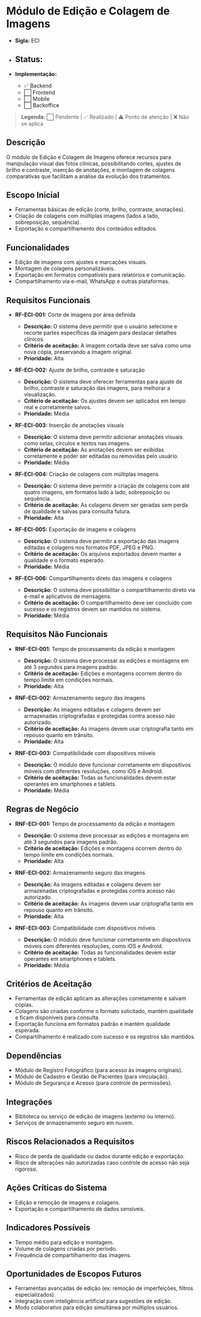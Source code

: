 # Módulo de Edição e Colagem de Imagens
- **Sigla:** ECI
- **Status:**
  -

- **Implementação:**
  - ✅ Backend
  - ⬜ Frontend
  - ⬜ Mobile
  - ⬜ Backoffice

> **Legenda:** ⬜ Pendente | ✅ Realizado | ⚠️ Ponto de atenção | ❌ Não se aplica

## Descrição  
O módulo de Edição e Colagem de Imagens oferece recursos para manipulação visual das fotos clínicas, possibilitando cortes, ajustes de brilho e contraste, inserção de anotações, e montagem de colagens comparativas que facilitam a análise da evolução dos tratamentos.

## Escopo Inicial  
- Ferramentas básicas de edição (corte, brilho, contraste, anotações).  
- Criação de colagens com múltiplas imagens (lados a lado, sobreposição, sequência).  
- Exportação e compartilhamento dos conteúdos editados.

## Funcionalidades  
- Edição de imagens com ajustes e marcações visuais.  
- Montagem de colagens personalizáveis.  
- Exportação em formatos compatíveis para relatórios e comunicação.  
- Compartilhamento via e-mail, WhatsApp e outras plataformas.  

## Requisitos Funcionais

- **RF-ECI-001:** Corte de imagens por área definida  
  - **Descrição:** O sistema deve permitir que o usuário selecione e recorte partes específicas da imagem para destacar detalhes clínicos.  
  - **Critério de aceitação:** A imagem cortada deve ser salva como uma nova cópia, preservando a imagem original.  
  - **Prioridade:** Alta

- **RF-ECI-002:** Ajuste de brilho, contraste e saturação  
  - **Descrição:** O sistema deve oferecer ferramentas para ajuste de brilho, contraste e saturação das imagens, para melhorar a visualização.  
  - **Critério de aceitação:** Os ajustes devem ser aplicados em tempo real e corretamente salvos.  
  - **Prioridade:** Média

- **RF-ECI-003:** Inserção de anotações visuais  
  - **Descrição:** O sistema deve permitir adicionar anotações visuais como setas, círculos e textos nas imagens.  
  - **Critério de aceitação:** As anotações devem ser exibidas corretamente e poder ser editadas ou removidas pelo usuário.  
  - **Prioridade:** Média

- **RF-ECI-004:** Criação de colagens com múltiplas imagens  
  - **Descrição:** O sistema deve permitir a criação de colagens com até quatro imagens, em formatos lado a lado, sobreposição ou sequência.  
  - **Critério de aceitação:** As colagens devem ser geradas sem perda de qualidade e salvas para consulta futura.  
  - **Prioridade:** Alta

- **RF-ECI-005:** Exportação de imagens e colagens  
  - **Descrição:** O sistema deve permitir a exportação das imagens editadas e colagens nos formatos PDF, JPEG e PNG.  
  - **Critério de aceitação:** Os arquivos exportados devem manter a qualidade e o formato esperado.  
  - **Prioridade:** Média

- **RF-ECI-006:** Compartilhamento direto das imagens e colagens  
  - **Descrição:** O sistema deve possibilitar o compartilhamento direto via e-mail e aplicativos de mensagens.  
  - **Critério de aceitação:** O compartilhamento deve ser concluído com sucesso e os registros devem ser mantidos no sistema.  
  - **Prioridade:** Média

## Requisitos Não Funcionais

- **RNF-ECI-001:** Tempo de processamento da edição e montagem  
  - **Descrição:** O sistema deve processar as edições e montagens em até 3 segundos para imagens padrão.  
  - **Critério de aceitação:** Edições e montagens ocorrem dentro do tempo limite em condições normais.  
  - **Prioridade:** Alta

- **RNF-ECI-002:** Armazenamento seguro das imagens  
  - **Descrição:** As imagens editadas e colagens devem ser armazenadas criptografadas e protegidas contra acesso não autorizado.  
  - **Critério de aceitação:** As imagens devem usar criptografia tanto em repouso quanto em trânsito.  
  - **Prioridade:** Alta

- **RNF-ECI-003:** Compatibilidade com dispositivos móveis  
  - **Descrição:** O módulo deve funcionar corretamente em dispositivos móveis com diferentes resoluções, como iOS e Android.  
  - **Critério de aceitação:** Todas as funcionalidades devem estar operantes em smartphones e tablets.  
  - **Prioridade:** Média

## Regras de Negócio

- **RNF-ECI-001:** Tempo de processamento da edição e montagem  
  - **Descrição:** O sistema deve processar as edições e montagens em até 3 segundos para imagens padrão.  
  - **Critério de aceitação:** Edições e montagens ocorrem dentro do tempo limite em condições normais.  
  - **Prioridade:** Alta

- **RNF-ECI-002:** Armazenamento seguro das imagens  
  - **Descrição:** As imagens editadas e colagens devem ser armazenadas criptografadas e protegidas contra acesso não autorizado.  
  - **Critério de aceitação:** As imagens devem usar criptografia tanto em repouso quanto em trânsito.  
  - **Prioridade:** Alta

- **RNF-ECI-003:** Compatibilidade com dispositivos móveis  
  - **Descrição:** O módulo deve funcionar corretamente em dispositivos móveis com diferentes resoluções, como iOS e Android.  
  - **Critério de aceitação:** Todas as funcionalidades devem estar operantes em smartphones e tablets.  
  - **Prioridade:** Média

## Critérios de Aceitação

- Ferramentas de edição aplicam as alterações corretamente e salvam cópias.  
- Colagens são criadas conforme o formato solicitado, mantêm qualidade e ficam disponíveis para consulta.  
- Exportação funciona em formatos padrão e mantém qualidade esperada.  
- Compartilhamento é realizado com sucesso e os registros são mantidos.  

## Dependências

- Módulo de Registro Fotográfico (para acesso às imagens originais).  
- Módulo de Cadastro e Gestão de Pacientes (para vinculação).  
- Módulo de Segurança e Acesso (para controle de permissões).

## Integrações

- Biblioteca ou serviço de edição de imagens (externo ou interno).  
- Serviços de armazenamento seguro em nuvem.  

## Riscos Relacionados a Requisitos

- Risco de perda de qualidade ou dados durante edição e exportação.  
- Risco de alterações não autorizadas caso controle de acesso não seja rigoroso.

## Ações Críticas do Sistema

- Edição e remoção de imagens e colagens.  
- Exportação e compartilhamento de dados sensíveis.

## Indicadores Possíveis

- Tempo médio para edição e montagem.  
- Volume de colagens criadas por período.  
- Frequência de compartilhamento das imagens.

## Oportunidades de Escopos Futuros

- Ferramentas avançadas de edição (ex: remoção de imperfeições, filtros especializados).  
- Integração com inteligência artificial para sugestões de edição.  
- Modo colaborativo para edição simultânea por múltiplos usuários.
